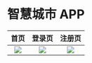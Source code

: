 # 智慧城市 APP

首页                |  登录页       |        注册页        
:-------------------------:|:-------------------------:|:-------------------------:
![](https://github.com/birdbone/flutter_smart_city/blob/master/screenshots/HomePage.png?raw=true) | ![](https://github.com/birdbone/flutter_smart_city/blob/master/screenshots/login.png?raw=true) | ![](https://github.com/birdbone/flutter_smart_city/blob/master/screenshots/SignUpPage.png?raw=true) | ![]
